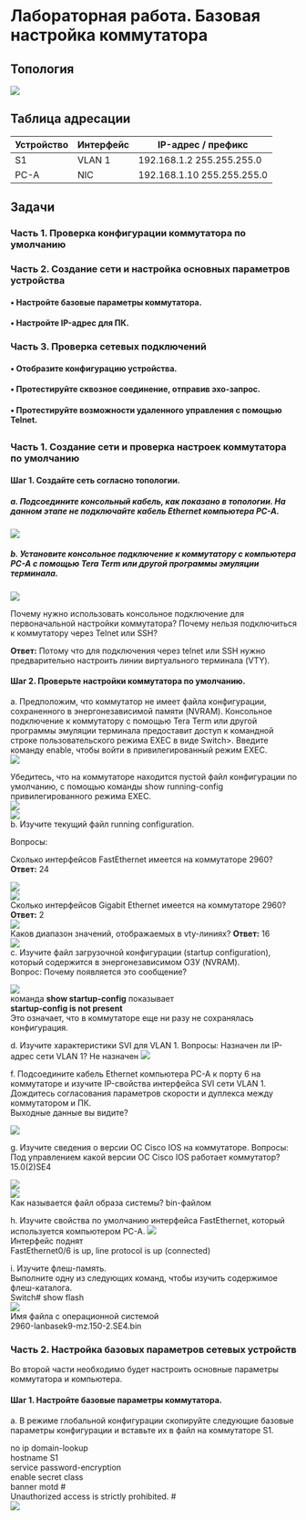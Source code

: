 # Лабораторная работа. Базовая настройка коммутатора 

## Топология

![](picture/1.PNG)
## Таблица адресации

Устройство    | Интерфейс     | IP-адрес / префикс
------------- | ------------- | ------------- 
S1            | VLAN 1        | 192.168.1.2    255.255.255.0
PC-A          | NIC           | 192.168.1.10   255.255.255.0

## Задачи
### Часть 1. Проверка конфигурации коммутатора по умолчанию
### Часть 2. Создание сети и настройка основных параметров устройства
#### •	Настройте базовые параметры коммутатора.
#### •	Настройте IP-адрес для ПК.
### Часть 3. Проверка сетевых подключений
#### •	Отобразите конфигурацию устройства.
#### •	Протестируйте сквозное соединение, отправив эхо-запрос.
#### •	Протестируйте возможности удаленного управления с помощью Telnet.  
##  
### Часть 1. Создание сети и проверка настроек коммутатора по умолчанию
#### Шаг 1. Создайте сеть согласно топологии.
##### a.	Подсоедините консольный кабель, как показано в топологии. На данном этапе не подключайте кабель Ethernet компьютера PC-A.
![](picture/2.PNG)
##### b.	Установите консольное подключение к коммутатору с компьютера PC-A с помощью Tera Term или другой программы эмуляции терминала.
![](picture/3.PNG)  

Почему нужно использовать консольное подключение для первоначальной настройки коммутатора? Почему нельзя подключиться к коммутатору через Telnet или SSH?  

**Ответ:** Потому что для подключения через telnet или SSH нужно предварительно настроить линии виртуального терминала (VTY).  

#### Шаг 2. Проверьте настройки коммутатора по умолчанию.  

a.	Предположим, что коммутатор не имеет файла конфигурации, сохраненного в энергонезависимой памяти (NVRAM). Консольное подключение к коммутатору с помощью Tera Term или другой программы эмуляции терминала предоставит доступ к командной строке пользовательского режима EXEC в виде Switch>. Введите команду enable, чтобы войти в привилегированный режим EXEC.  
![](picture/4.PNG)  

Убедитесь, что на коммутаторе находится пустой файл конфигурации по умолчанию, с помощью команды show running-config привилегированного режима EXEC.  
![](picture/5.PNG)  
![](picture/6.PNG)  
b.	Изучите текущий файл running configuration.  

Вопросы:  

Сколько интерфейсов FastEthernet имеется на коммутаторе 2960? **Ответ:** 24  

![](picture/7.PNG)  
![](picture/8.PNG)  
Сколько интерфейсов Gigabit Ethernet имеется на коммутаторе 2960? **Ответ:** 2  
![](picture/9.PNG)  
Каков диапазон значений, отображаемых в vty-линиях? **Ответ:** 16  
![](picture/10.PNG)  
c.	Изучите файл загрузочной конфигурации (startup configuration), который содержится в энергонезависимом ОЗУ (NVRAM).  
Вопрос: Почему появляется это сообщение?  

![](picture/11.PNG)  
команда **show startup-config** показывает   
**startup-config is not present**  
Это означает, что в коммутаторе еще ни разу не сохранялась конфигурация.  

d.	Изучите характеристики SVI для VLAN 1.
Вопросы:
Назначен ли IP-адрес сети VLAN 1? Не назначен
![](picture/12.PNG)  

f.	Подсоедините кабель Ethernet компьютера PC-A к порту 6 на коммутаторе и изучите IP-свойства интерфейса SVI сети VLAN 1.  
Дождитесь согласования параметров скорости и дуплекса между коммутатором и ПК.  
Выходные данные вы видите?  

![](picture/13.PNG)  

g.	Изучите сведения о версии ОС Cisco IOS на коммутаторе.
Вопросы:
Под управлением какой версии ОС Cisco IOS работает коммутатор? 15.0(2)SE4  

![](picture/14.PNG)  
![](picture/15.PNG)  
Как называется файл образа системы? bin-файлом  

h.	Изучите свойства по умолчанию интерфейса FastEthernet, который используется компьютером PC-A.
![](picture/16.PNG)  
Интерфейс поднят  
FastEthernet0/6 is up, line protocol is up (connected)  

i.	Изучите флеш-память.  
Выполните одну из следующих команд, чтобы изучить содержимое флеш-каталога.  
Switch# show flash  
![](picture/17.PNG)  
Имя файла с операционной системой  
2960-lanbasek9-mz.150-2.SE4.bin  

### Часть 2. Настройка базовых параметров сетевых устройств  
Во второй части необходимо будет настроить основные параметры коммутатора и компьютера.  
#### Шаг 1. Настройте базовые параметры коммутатора.  
a.	В режиме глобальной конфигурации скопируйте следующие базовые параметры конфигурации и вставьте их в файл на коммутаторе S1.  

no ip domain-lookup  
hostname S1  
service password-encryption  
enable secret class  
banner motd #  
Unauthorized access is strictly prohibited. #  
![](picture/18.PNG)  
















